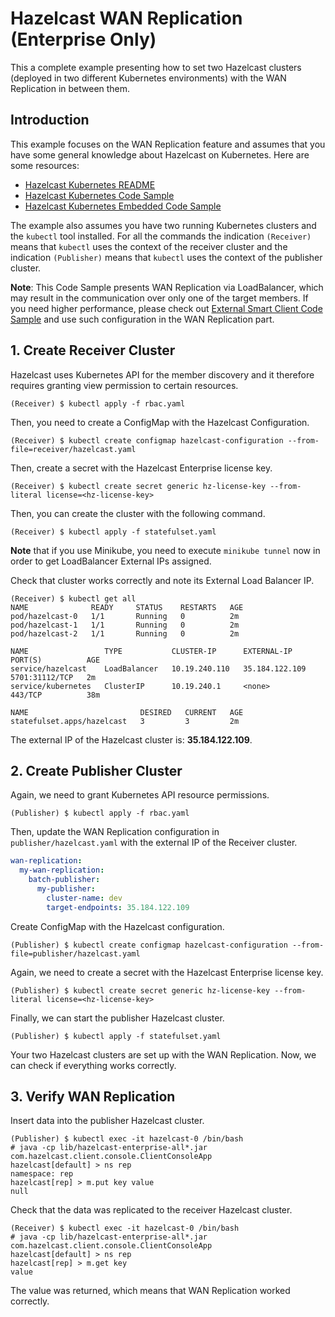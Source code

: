 # Hazelcast WAN Replication (Enterprise Only)

This a complete example presenting how to set two Hazelcast clusters (deployed in two different Kubernetes environments) with the WAN Replication in between them.

## Introduction

This example focuses on the WAN Replication feature and assumes that you have some general knowledge about Hazelcast on Kubernetes. Here are some resources:
 * [Hazelcast Kubernetes README](https://github.com/hazelcast/hazelcast-kubernetes)
 * [Hazelcast Kubernetes Code Sample](../../)
 * [Hazelcast Kubernetes Embedded Code Sample](../embedded)
   
The example also assumes you have two running Kubernetes clusters and the `kubectl` tool installed. For all the commands the indication `(Receiver)` means that `kubectl` uses the context of the receiver cluster and the indication `(Publisher)` means that `kubectl` uses the context of the publisher cluster.

**Note**: This Code Sample presents WAN Replication via LoadBalancer, which may result in the communication over only one of the target members. If you need higher performance, please check out [External Smart Client Code Sample](../external-client) and use such configuration in the WAN Replication part.  

## 1. Create Receiver Cluster

Hazelcast uses Kubernetes API for the member discovery and it therefore requires granting view permission to certain resources.

```
(Receiver) $ kubectl apply -f rbac.yaml
```

Then, you need to create a ConfigMap with the Hazelcast Configuration.

```
(Receiver) $ kubectl create configmap hazelcast-configuration --from-file=receiver/hazelcast.yaml
```

Then, create a secret with the Hazelcast Enterprise license key.

```
(Receiver) $ kubectl create secret generic hz-license-key --from-literal license=<hz-license-key>
```

Then, you can create the cluster with the following command.

```
(Receiver) $ kubectl apply -f statefulset.yaml
```

**Note** that if you use Minikube, you need to execute `minikube tunnel` now in order to get LoadBalancer External IPs assigned.

Check that cluster works correctly and note its External Load Balancer IP.

```
(Receiver) $ kubectl get all
NAME              READY     STATUS    RESTARTS   AGE
pod/hazelcast-0   1/1       Running   0          2m
pod/hazelcast-1   1/1       Running   0          2m
pod/hazelcast-2   1/1       Running   0          2m

NAME                 TYPE           CLUSTER-IP      EXTERNAL-IP      PORT(S)          AGE
service/hazelcast    LoadBalancer   10.19.240.110   35.184.122.109   5701:31112/TCP   2m
service/kubernetes   ClusterIP      10.19.240.1     <none>           443/TCP          38m

NAME                         DESIRED   CURRENT   AGE
statefulset.apps/hazelcast   3         3         2m
```

The external IP of the Hazelcast cluster is: **35.184.122.109**.

## 2. Create Publisher Cluster

Again, we need to grant Kubernetes API resource permissions.

```
(Publisher) $ kubectl apply -f rbac.yaml
```

Then, update the WAN Replication configuration in `publisher/hazelcast.yaml` with the external IP of the Receiver cluster.

```yaml
wan-replication:
  my-wan-replication:
    batch-publisher:
      my-publisher:
        cluster-name: dev
        target-endpoints: 35.184.122.109
```

Create ConfigMap with the Hazelcast configuration.

```
(Publisher) $ kubectl create configmap hazelcast-configuration --from-file=publisher/hazelcast.yaml
```

Again, we need to create a secret with the Hazelcast Enterprise license key.

```
(Publisher) $ kubectl create secret generic hz-license-key --from-literal license=<hz-license-key>
```

Finally, we can start the publisher Hazelcast cluster.

```
(Publisher) $ kubectl apply -f statefulset.yaml
```

Your two Hazelcast clusters are set up with the WAN Replication. Now, we can check if everything works correctly.

## 3. Verify WAN Replication

Insert data into the publisher Hazelcast cluster.

```
(Publisher) $ kubectl exec -it hazelcast-0 /bin/bash
# java -cp lib/hazelcast-enterprise-all*.jar com.hazelcast.client.console.ClientConsoleApp
hazelcast[default] > ns rep
namespace: rep
hazelcast[rep] > m.put key value
null
```

Check that the data was replicated to the receiver Hazelcast cluster.

```
(Receiver) $ kubectl exec -it hazelcast-0 /bin/bash
# java -cp lib/hazelcast-enterprise-all*.jar com.hazelcast.client.console.ClientConsoleApp
hazelcast[default] > ns rep
hazelcast[rep] > m.get key
value
```

The value was returned, which means that WAN Replication worked correctly.
